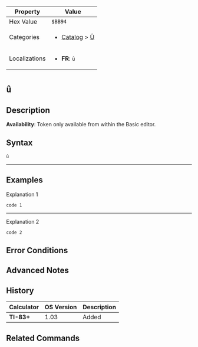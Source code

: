 | Property      | Value |
|---------------|-------|
| Hex Value     | `$BB94`|
| Categories    | <ul><li>[Catalog](<../categories/Catalog.md>) > [Û](<../categories/Catalog.md#Û>)</li></ul> |
| Localizations | <ul><li><b>FR</b>: `û`</li></ul> |

# `û`

## Description



<b>Availability</b>: Token only available from within the Basic editor.

## Syntax
`û`

<hr>

## Examples

Explanation 1
```ti-basic
code 1
```
---
Explanation 2
```ti-basic
code 2
```

## Error Conditions


## Advanced Notes


## History
| Calculator | OS Version | Description |
|------------|------------|-------------|
| <b>TI-83+</b> | 1.03 | Added

## Related Commands

    